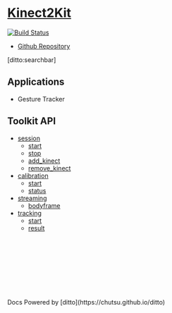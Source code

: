 # [Kinect2Kit]()
[![Build Status](https://travis-ci.org/cjw-charleswu/Recompute.svg?branch=master)][1]

- [Github Repository](https://github.com/cjw-charleswu/Recompute/)

[ditto:searchbar]


## Applications
- Gesture Tracker


## Toolkit API
- [session](#docs/api/session/session)
    - [start](#docs/api/benchmark/analyzer)
    - [stop](#docs/api/benchmark/log_analyzer)
    - [add_kinect](#docs/api/benchmark/analyzer)
    - [remove_kinect](#docs/api/benchmark/log_analyzer)
- [calibration](#docs/api/calibration/calibration)
    - [start](#docs/api/benchmark/analyzer)
    - [status](#docs/api/benchmark/log_analyzer)
- [streaming](#docs/api/streaming/streaming)
    - [bodyframe](#docs/api/climbing/climbers)
- [tracking](#docs/api/tracking/tracking)
    - [start](#docs/api/ga/bit_string)
    - [result](#docs/api/ga/bit_string_crossover)

<div style="margin-top: 30%"></div>
Docs Powered by [ditto](https://chutsu.github.io/ditto)

[1]: https://travis-ci.org/cjw-charleswu/Recompute